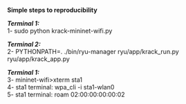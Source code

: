 **Simple steps to reproducibility**

***Terminal 1:***  
1- sudo python krack-mininet-wifi.py 

***Terminal 2:***     
2- PYTHONPATH=. ./bin/ryu-manager ryu/app/krack_run.py ryu/app/krack_app.py  

***Terminal 1:***   
3- mininet-wifi>xterm sta1   
4- sta1 terminal: wpa_cli -i sta1-wlan0   
5- sta1 terminal: roam 02:00:00:00:00:02   
